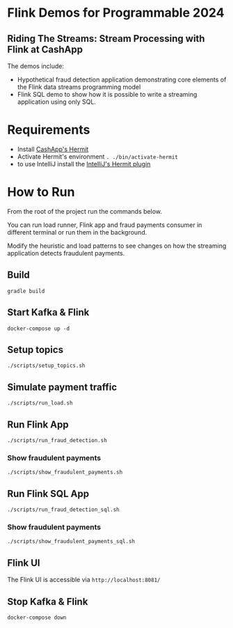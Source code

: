 # Flink Demos for Programmable 2024
## Riding The Streams: Stream Processing with Flink at CashApp

The demos include:
* Hypothetical fraud detection application demonstrating core elements of the Flink data streams programming model
* Flink SQL demo to show how it is possible to write a streaming application using only SQL.

# Requirements
* Install [CashApp's Hermit](https://cashapp.github.io/hermit/)
* Activate Hermit's environment `. ./bin/activate-hermit`
* to use IntelliJ install the [IntelliJ's Hermit plugin](https://cashapp.github.io/hermit/usage/ide/?h=intellij#jetbrains-intellij-goland)

# How to Run
From the root of the project run the commands below.

You can run load runner, Flink app and fraud payments consumer in different terminal or run them
in the background.

Modify the heuristic and load patterns to see
changes on how the streaming application detects fraudulent payments.

## Build
`gradle build`

## Start Kafka & Flink
`docker-compose up -d`

## Setup topics
`./scripts/setup_topics.sh`

## Simulate payment traffic
`./scripts/run_load.sh`

## Run Flink App
`./scripts/run_fraud_detection.sh`

### Show fraudulent payments
`./scripts/show_fraudulent_payments.sh`

## Run Flink SQL App
`./scripts/run_fraud_detection_sql.sh`

### Show fraudulent payments
`./scripts/show_fraudulent_payments_sql.sh`

## Flink UI

The Flink UI is accessible via `http://localhost:8081/`

## Stop Kafka & Flink
`docker-compose down`